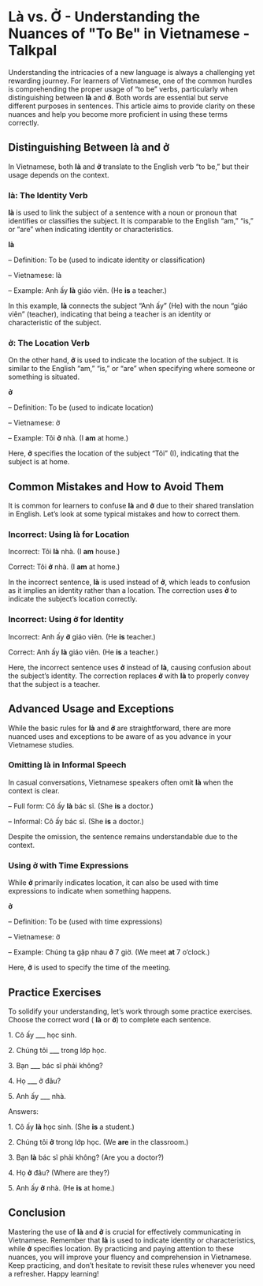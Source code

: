 Là vs. Ở - Understanding the Nuances of "To Be" in Vietnamese - Talkpal
==========================================================================

Understanding the intricacies of a new language is always a challenging yet rewarding journey. For learners of Vietnamese, one of the common hurdles is comprehending the proper usage of “to be” verbs, particularly when distinguishing between **là** and **ở**. Both words are essential but serve different purposes in sentences. This article aims to provide clarity on these nuances and help you become more proficient in using these terms correctly.

## Distinguishing Between **là** and **ở**

In Vietnamese, both **là** and **ở** translate to the English verb “to be,” but their usage depends on the context.

### **là**: The Identity Verb

**là** is used to link the subject of a sentence with a noun or pronoun that identifies or classifies the subject. It is comparable to the English “am,” “is,” or “are” when indicating identity or characteristics.

**là**

– Definition: To be (used to indicate identity or classification)

– Vietnamese: là

– Example: Anh ấy **là** giáo viên. (He **is** a teacher.)

In this example, **là** connects the subject “Anh ấy” (He) with the noun “giáo viên” (teacher), indicating that being a teacher is an identity or characteristic of the subject.

### **ở**: The Location Verb

On the other hand, **ở** is used to indicate the location of the subject. It is similar to the English “am,” “is,” or “are” when specifying where someone or something is situated.

**ở**

– Definition: To be (used to indicate location)

– Vietnamese: ở

– Example: Tôi **ở** nhà. (I **am** at home.)

Here, **ở** specifies the location of the subject “Tôi” (I), indicating that the subject is at home.

## Common Mistakes and How to Avoid Them

It is common for learners to confuse **là** and **ở** due to their shared translation in English. Let’s look at some typical mistakes and how to correct them.

### Incorrect: Using **là** for Location

Incorrect: Tôi **là** nhà. (I **am** house.)

Correct: Tôi **ở** nhà. (I **am** at home.)

In the incorrect sentence, **là** is used instead of **ở**, which leads to confusion as it implies an identity rather than a location. The correction uses **ở** to indicate the subject’s location correctly.

### Incorrect: Using **ở** for Identity

Incorrect: Anh ấy **ở** giáo viên. (He **is** teacher.)

Correct: Anh ấy **là** giáo viên. (He **is** a teacher.)

Here, the incorrect sentence uses **ở** instead of **là**, causing confusion about the subject’s identity. The correction replaces **ở** with **là** to properly convey that the subject is a teacher.

## Advanced Usage and Exceptions

While the basic rules for **là** and **ở** are straightforward, there are more nuanced uses and exceptions to be aware of as you advance in your Vietnamese studies.

### Omitting **là** in Informal Speech

In casual conversations, Vietnamese speakers often omit **là** when the context is clear.

– Full form: Cô ấy **là** bác sĩ. (She **is** a doctor.)

– Informal: Cô ấy bác sĩ. (She **is** a doctor.)

Despite the omission, the sentence remains understandable due to the context.

### Using **ở** with Time Expressions

While **ở** primarily indicates location, it can also be used with time expressions to indicate when something happens.

**ở**

– Definition: To be (used with time expressions)

– Vietnamese: ở

– Example: Chúng ta gặp nhau **ở** 7 giờ. (We meet **at** 7 o’clock.)

Here, **ở** is used to specify the time of the meeting.

## Practice Exercises

To solidify your understanding, let’s work through some practice exercises. Choose the correct word ( **là** or **ở**) to complete each sentence.

1\. Cô ấy \_\_\_ học sinh.

2\. Chúng tôi \_\_\_ trong lớp học.

3\. Bạn \_\_\_ bác sĩ phải không?

4\. Họ \_\_\_ ở đâu?

5\. Anh ấy \_\_\_ nhà.

Answers:

1\. Cô ấy **là** học sinh. (She **is** a student.)

2\. Chúng tôi **ở** trong lớp học. (We **are** in the classroom.)

3\. Bạn **là** bác sĩ phải không? (Are you a doctor?)

4\. Họ **ở** đâu? (Where are they?)

5\. Anh ấy **ở** nhà. (He **is** at home.)

## Conclusion

Mastering the use of **là** and **ở** is crucial for effectively communicating in Vietnamese. Remember that **là** is used to indicate identity or characteristics, while **ở** specifies location. By practicing and paying attention to these nuances, you will improve your fluency and comprehension in Vietnamese. Keep practicing, and don’t hesitate to revisit these rules whenever you need a refresher. Happy learning!





